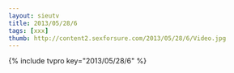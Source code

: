 ```yaml
--- 
layout: sieutv
title: 2013/05/28/6
tags: [xxx]
thumb: http://content2.sexforsure.com/2013/05/28/6/Video.jpg
---
```

{% include tvpro key="2013/05/28/6" %} 
